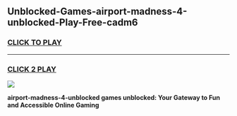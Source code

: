
## Unblocked-Games-airport-madness-4-unblocked-Play-Free-cadm6
<h3>
<a href="https://premium76.site?title=airport-madness-4-unblocked&ref=12A">CLICK TO PLAY</a></h3>
<hr>

<h3>
<a href="https://premium76.site?title=airport-madness-4-unblocked&ref=12A">CLICK 2 PLAY</a>
  
</h3>

<a href="https://premium76.site?title=airport-madness-4-unblocked&ref=12A"><img src="https://clearcache.store/games.png"></a>


**airport-madness-4-unblocked games unblocked: Your Gateway to Fun and Accessible Online Gaming**
